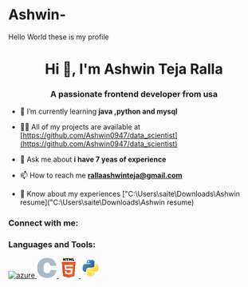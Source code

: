 # Ashwin-
Hello World these is my profile 
<h1 align="center">Hi 👋, I'm Ashwin Teja Ralla</h1>
<h3 align="center">A passionate frontend developer from usa</h3>

- 🌱 I’m currently learning **java ,python and mysql**

- 👨‍💻 All of my projects are available at [https://github.com/Ashwin0947/data_scientist](https://github.com/Ashwin0947/data_scientist)

- 💬 Ask me about **i have 7 yeas of experience**

- 📫 How to reach me **rallaashwinteja@gmail.com**

- 📄 Know about my experiences ["C:\Users\saite\Downloads\Ashwin resume]("C:\Users\saite\Downloads\Ashwin resume)

<h3 align="left">Connect with me:</h3>
<p align="left">
</p>

<h3 align="left">Languages and Tools:</h3>
<p align="left"> <a href="https://azure.microsoft.com/en-in/" target="_blank" rel="noreferrer"> <img src="https://www.vectorlogo.zone/logos/microsoft_azure/microsoft_azure-icon.svg" alt="azure" width="40" height="40"/> </a> <a href="https://www.cprogramming.com/" target="_blank" rel="noreferrer"> <img src="https://raw.githubusercontent.com/devicons/devicon/master/icons/c/c-original.svg" alt="c" width="40" height="40"/> </a> <a href="https://www.w3.org/html/" target="_blank" rel="noreferrer"> <img src="https://raw.githubusercontent.com/devicons/devicon/master/icons/html5/html5-original-wordmark.svg" alt="html5" width="40" height="40"/> </a> <a href="https://www.python.org" target="_blank" rel="noreferrer"> <img src="https://raw.githubusercontent.com/devicons/devicon/master/icons/python/python-original.svg" alt="python" width="40" height="40"/> </a> </p>

